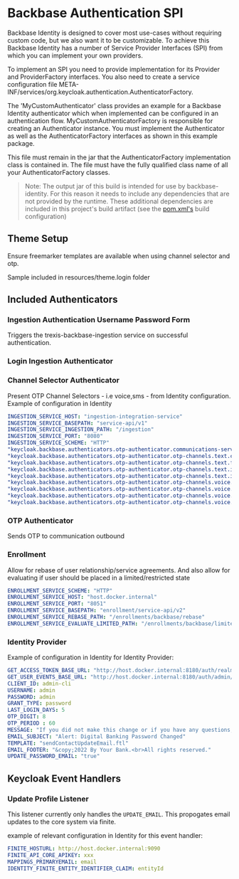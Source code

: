 # Backbase Authentication SPI

Backbase Identity is designed to cover most use-cases without requiring custom code, but we also want it to be customizable.
To achieve this Backbase Identity has a number of Service Provider Interfaces (SPI) from which you can implement your
own providers.

To implement an SPI you need to provide implementation for its Provider and ProviderFactory interfaces.
You also need to create a service configuration file META-INF/services/org.keycloak.authentication.AuthenticatorFactory.

The 'MyCustomAuthenticator' class provides an example for a Backbase Identity authenticator which when implemented can be configured in an authentication flow. 
MyCustomAuthenticatorFactory is responsible for creating an Authenticator instance.
You must implement the Authenticator as well as the AuthenticatorFactory interfaces as shown in this example package.

This file must remain in the jar that the AuthenticatorFactory implementation class is contained in.
The file must have the fully qualified class name of all your AuthenticatorFactory classes.

> Note: The output jar of this build is intended for use by backbase-identity.
> For this reason it needs to include any dependencies that are not provided by the runtime.
> These additional dependencies are included in this project's build artifact (see the [pom.xml's](./pom.xml) build configuration)

## Theme Setup

Ensure freemarker templates are available when using channel selector and otp.

Sample included in resources/theme.login folder

## Included Authenticators

### Ingestion Authentication Username Password Form

Triggers the trexis-backbase-ingestion service on successful authentication.

### Login Ingestion Authenticator
### Channel Selector Authenticator

Present OTP Channel Selectors - i.e voice,sms -  from Identity configuration. Example of configuration in Identity

```yaml
INGESTION_SERVICE_HOST: "ingestion-integration-service"
INGESTION_SERVICE_BASEPATH: "service-api/v1"
INGESTION_SERVICE_INGESTION_PATH: "/ingestion"
INGESTION_SERVICE_PORT: "8080"
INGESTION_SERVICE_SCHEME: "HTTP"
"keycloak.backbase.authenticators.otp-authenticator.communications-service-endpoint": "http://host.docker.internal:8204/identity-communication-outbound-integration-service/service-api/v1/communications/batches"
"keycloak.backbase.authenticators.otp-authenticator.otp-channels.text.channel": "sms-otp"
"keycloak.backbase.authenticators.otp-authenticator.otp-channels.text.from": "xxx"
"keycloak.backbase.authenticators.otp-authenticator.otp-channels.text.identity-attributes.smsMobile1": "1"
"keycloak.backbase.authenticators.otp-authenticator.otp-channels.text.identity-attributes.smsMobile2": "2"
"keycloak.backbase.authenticators.otp-authenticator.otp-channels.voice.channel": "voice-otp"
"keycloak.backbase.authenticators.otp-authenticator.otp-channels.voice.from": "xxx"
"keycloak.backbase.authenticators.otp-authenticator.otp-channels.voice.identity-attributes.voiceMobile1": "10"
"keycloak.backbase.authenticators.otp-authenticator.otp-channels.voice.identity-attributes.voiceMobile2": "11"
```

### OTP Authenticator

Sends OTP to communication outbound

### Enrollment

Allow for rebase of user relationship/service agreements.  And also allow for evaluating if user should be placed in a limited/restricted state
```yaml
ENROLLMENT_SERVICE_SCHEME: "HTTP"
ENROLLMENT_SERVICE_HOST: "host.docker.internal"
ENROLLMENT_SERVICE_PORT: "8051"
ENROLLMENT_SERVICE_BASEPATH: "enrollment/service-api/v2"
ENROLLMENT_SERVICE_REBASE_PATH: "/enrollments/backbase/rebase"
ENROLLMENT_SERVICE_EVALUATE_LIMITED_PATH: "/enrollments/backbase/limited"
```

### Identity Provider

Example of configuration in Identity for Identity Provider:

```yaml
GET_ACCESS_TOKEN_BASE_URL: "http://host.docker.internal:8180/auth/realms/master/protocol/openid-connect/token"
GET_USER_EVENTS_BASE_URL: "http://host.docker.internal:8180/auth/admin/realms/backbase/events"
CLIENT_ID: admin-cli
USERNAME: admin
PASSWORD: admin
GRANT_TYPE: password
LAST_LOGIN_DAYS: 5
OTP_DIGIT: 8
OTP_PERIOD : 60
MESSAGE: "If you did not make this change or if you have any questions, please contact us immediately at our contact number (123-456-7890).<br><br>Please do not reply directly to this email as we will not receive your message."
EMAIL_SUBJECT: "Alert: Digital Banking Password Changed"
TEMPLATE: "sendContactUpdateEmail.ftl"
EMAIL_FOOTER: "&copy;2022 By Your Bank.<br>All rights reserved."
UPDATE_PASSWORD_EMAIL: "true"
```

## Keycloak Event Handlers

### Update Profile Listener

This listener currently only handles the `UPDATE_EMAIL`. This propogates email updates to the core system via finite.

example of relevant configuration in Identity for this event handler:

```yaml
FINITE_HOSTURL: http://host.docker.internal:9090
FINITE_API_CORE_APIKEY: xxx
MAPPINGS_PRIMARYEMAIL: email
IDENTITY_FINITE_ENTITY_IDENTIFIER_CLAIM: entityId
```